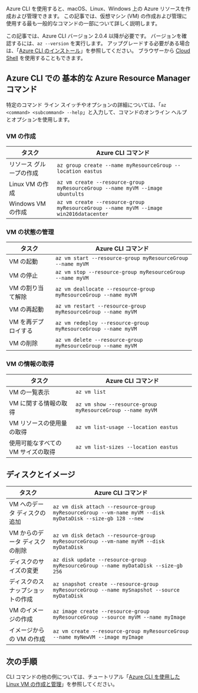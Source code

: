 Azure CLI を使用すると、macOS、Linux、Windows 上の Azure リソースを作成および管理できます。 この記事では、仮想マシン (VM) の作成および管理に使用する最も一般的なコマンドの一部について詳しく説明します。

この記事では、Azure CLI バージョン 2.0.4 以降が必要です。 バージョンを確認するには、`az --version` を実行します。 アップグレードする必要がある場合は、「[Azure CLI のインストール](/cli/azure/install-azure-cli)」を参照してください。 ブラウザーから [Cloud Shell](/azure/cloud-shell/quickstart) を使用することもできます。

## <a name="basic-azure-resource-manager-commands-in-azure-cli"></a>Azure CLI での 基本的な Azure Resource Manager コマンド
特定のコマンド ライン スイッチやオプションの詳細については、「`az <command> <subcommand> --help`」と入力して、コマンドのオンライン ヘルプとオプションを使用します。

### <a name="create-vms"></a>VM の作成
| タスク | Azure CLI コマンド |
| --- | --- |
| リソース グループの作成 | `az group create --name myResourceGroup --location eastus` |
| Linux VM の作成 | `az vm create --resource-group myResourceGroup --name myVM --image ubuntults` |
| Windows VM の作成 | `az vm create --resource-group myResourceGroup --name myVM --image win2016datacenter` |

### <a name="manage-vm-state"></a>VM の状態の管理
| タスク | Azure CLI コマンド |
| --- | --- |
| VM の起動 | `az vm start --resource-group myResourceGroup --name myVM` |
| VM の停止 | `az vm stop --resource-group myResourceGroup --name myVM` |
| VM の割り当て解除 | `az vm deallocate --resource-group myResourceGroup --name myVM` |
| VM の再起動 | `az vm restart --resource-group myResourceGroup --name myVM` |
| VM を再デプロイする | `az vm redeploy --resource-group myResourceGroup --name myVM` |
| VM の削除 | `az vm delete --resource-group myResourceGroup --name myVM` |

### <a name="get-vm-info"></a>VM の情報の取得
| タスク | Azure CLI コマンド |
| --- | --- |
| VM の一覧表示 | `az vm list` |
| VM に関する情報の取得 | `az vm show --resource-group myResourceGroup --name myVM` |
| VM リソースの使用量の取得 | `az vm list-usage --location eastus` |
| 使用可能なすべての VM サイズの取得 | `az vm list-sizes --location eastus` |

## <a name="disks-and-images"></a>ディスクとイメージ
| タスク | Azure CLI コマンド |
| --- | --- |
| VM へのデータ ディスクの追加 | `az vm disk attach --resource-group myResourceGroup --vm-name myVM --disk myDataDisk --size-gb 128 --new ` |
| VM からのデータ ディスクの削除 | `az vm disk detach --resource-group myResourceGroup --vm-name myVM --disk myDataDisk` |
| ディスクのサイズの変更 | `az disk update --resource-group myResourceGroup --name myDataDisk --size-gb 256` |
| ディスクのスナップショットの作成 | `az snapshot create --resource-group myResourceGroup --name mySnapshot --source myDataDisk` |
| VM のイメージの作成 | `az image create --resource-group myResourceGroup --source myVM --name myImage` |
| イメージからの VM の作成 | `az vm create --resource-group myResourceGroup --name myNewVM --image myImage` |


## <a name="next-steps"></a>次の手順
CLI コマンドの他の例については、チュートリアル「[Azure CLI を使用した Linux VM の作成と管理](../articles/virtual-machines/linux/tutorial-manage-vm.md)」を参照してください。

